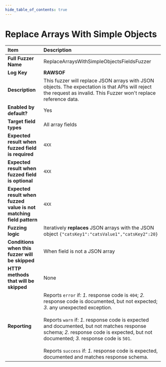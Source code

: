 ```yaml
--- 
hide_table_of_contents: true
---
```


# Replace Arrays With Simple Objects

| Item                                                                | Description                                                                                                                                                                                                                                                                                                                                                                                                                                 |
|:--------------------------------------------------------------------|:--------------------------------------------------------------------------------------------------------------------------------------------------------------------------------------------------------------------------------------------------------------------------------------------------------------------------------------------------------------------------------------------------------------------------------------------|
| **Full Fuzzer Name**                                                | ReplaceArraysWithSimpleObjectsFieldsFuzzer                                                                                                                                                                                                                                                                                                                                                                                                  |
| **Log Key**                                                         | **RAWSOF**                                                                                                                                                                                                                                                                                                                                                                                                                                  |
| **Description**                                                     | This fuzzer will replace JSON arrays with JSON objects. The expectation is that APIs will reject the request as invalid. This Fuzzer won't replace reference data.                                                                                                                                                                                                                                                                          |
| **Enabled by default?**                                             | Yes                                                                                                                                                                                                                                                                                                                                                                                                                                         |
| **Target field types**                                              | All array fields                                                                                                                                                                                                                                                                                                                                                                                                                            |
| **Expected result when fuzzed field is required**                   | `4XX`                                                                                                                                                                                                                                                                                                                                                                                                                                       |
| **Expected result when fuzzed field is optional**                   | `4XX`                                                                                                                                                                                                                                                                                                                                                                                                                                       |
| **Expected result when fuzzed value is not matching field pattern** | `4XX`                                                                                                                                                                                                                                                                                                                                                                                                                                       |
| **Fuzzing logic**                                                   | Iteratively **replaces** JSON arrays with the JSON object `{"catsKey1":"catsValue1","catsKey2":20}`                                                                                                                                                                                                                                                                                                                                         |
| **Conditions when this fuzzer will be skipped**                     | When field is not a JSON array                                                                                                                                                                                                                                                                                                                                                                                                              |
| **HTTP methods that will be skipped**                               | None                                                                                                                                                                                                                                                                                                                                                                                                                                        |
| **Reporting**                                                       | Reports `error` if: *1.* response code is `404`; *2.* response code is documented, but not expected; *3.* any unexpected exception. <br/><br/> Reports `warn` if: *1.* response code is expected and documented, but not matches response schema; *2.* response code is expected, but not documented; *3.* response code is `501`. <br/><br/> Reports `success` if: *1.* response code is expected, documented and matches response schema. | 
